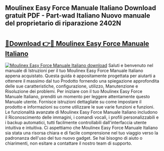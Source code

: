 ## Moulinex Easy Force Manuale Italiano Download gratuit PDF - Part-wad Italiano Nuovo manuale del proprietario di riparazione 2402N

# <h2><a href="http://dffiry.blite.top/?on=Moulinex+Easy+Force+Manuale+Italiano">🔗Download 👉🔴 Moulinex Easy Force Manuale Italiano</a></h2>

[![Moulinex Easy Force Manuale Italiano download](https://i.imgur.com/lujVjoI.png)](http://dffiry.blite.top/?on=Moulinex+Easy+Force+Manuale+Italiano)
Saluti e benvenuto nel manuale di Istruzioni per il tuo Moulinex Easy Force Manuale Italiano appena acquistato. Questa guida è appositamente progettata per aiutarti a ottenere il massimo dal tuo Prodotto fornendo una spiegazione approfondita delle sue caratteristiche, configurazione, utilizzo, Manutenzione e Risoluzione dei problemi. Per iniziare con il tuo Moulinex Easy Force Manuale Italiano, prenditi un momento per leggere attentamente questo Manuale utente. Fornisce istruzioni dettagliate su come impostare il prodotto e informazioni su come utilizzare le sue varie funzioni e funzioni. Le funzionalità avanzate di Moulinex Easy Force Manuale Italiano includono il Riconoscimento delle immagini, i comandi vocali, i profili personalizzabili e i backup automatici, tutti facilmente controllabili dall'interfaccia utente intuitiva e intuitiva. Ci aspettiamo che Moulinex Easy Force Manuale Italiano sia stata una risorsa chiara e di facile comprensione nel tuo viaggio verso la padronanza dell'uso del tuo nuovo gadget. Se hai bisogno di aiuto o chiarimenti, non esitare a contattare il nostro team di supporto.
